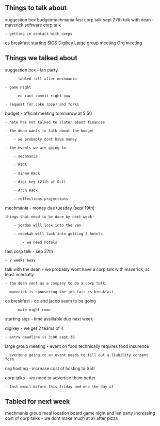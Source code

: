 ## Things to talk about ##

suggestion box
budgetmechmania
fast corp talk sept 27th
talk with dean
	- maverick software corp talk
	
	- getting in contact with corps
	
cs breakfast
starting SIGS
Digikey
Large group meeting
Org meeting


## Things we talked about ##

suggestion box
	- lan party
	
		- tabled till after mechmania
		
	- game night
	
		- ec cant commit right now
		
	- request for coke (pop) and forks

budget
	- official meeting tommarow at 5:50
	
	- nate has not talked to slater about finances
	
	- the dean wants to talk about the budget
	
		- we probably dont have money
		
	- the events we are going to
	
		- mechmania
		
		- MICS
		
		- minne Hack
		
		- digi-key (21th of Oct)
		
		- Arch Hack
		
		- reflections projections


mechmania
	- money due tuesday (sept 19th)
	
	things that need to be done by next week

		- jordan will look into the van
		
		- rebekah will look into getting 3 hotels
		
			- we need hotels 

fast corp talk
	- sep 27th
	
	- 2 weeks away


talk with the dean
	- we probably wont have a corp talk with maverick, at least imediatly
	
	- the dean sent us a company to do a corp talk
	
	- maverick is sponsoring the job fair cs breakfast


cs breakfast 
	- ec and jacob seem to be going
	
 		- nate might come

starting sigs
	- time availiable due next week

digikey
	- we get 2 teams of 4
	
	- entry deadline is 3:00 sept 30

large group meeting
	- event on food technically requires food insurence
	
	- everyone going to an event needs to fill out a liability consent form


org hosting
	- increase cost of hosting to $50

	
corp talks
	- we need to advertise them better
	
	- fast email before this friday and one the day of

## Tabled for next week ##
mechmania group meal location
board game night and lan party
increasing cost of corp talks
	- we dont make much at all after pizza


	

		

